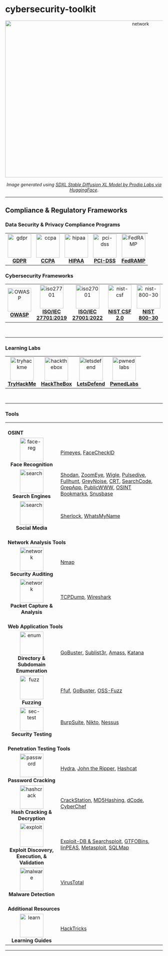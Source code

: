 # cybersecurity-toolkit

<p align='center'><img src="https://github.com/kariemoorman/cybersecurity-toolkit/blob/main/images/network_capture.png?raw=true" alt="network" style="height:500px; width:850px;"/></p>

<p align='center'><i>Image generated using <a href='https://huggingface.co/spaces/prodia/sdxl-stable-diffusion-xl'>SDXL Stable Diffusion XL Model by Prodia Labs via HuggingFace</a></i>.</p>

---

## Compliance & Regulatory Frameworks 

### Data Security & Privacy Compliance Programs

<table>
<tr>
  <td align='center'><a href='https://github.com/kariemoorman/cybersecurity-toolkit/blob/main/concepts/compliance.md#gdpr'><img src="https://bookcreator.com/wp-content/uploads/2018/04/GDPR-badge.png" alt='gdpr' width="75px;" height="75px; style="max-width:100%"><br><b>GDPR</b></a></td>
  <td align='center'><a href='https://github.com/kariemoorman/cybersecurity-toolkit/blob/main/concepts/compliance.md#ccpa'><img src='https://control.verygoodsecurity.com/dist/assets/img/solutions/ccpa-logo.png' alt='ccpa' width="75px;" height="75px; style="max-width:100%"><br><b>CCPA</b></a></td>
  <td align='center'><a href='https://github.com/kariemoorman/cybersecurity-toolkit/blob/main/concepts/compliance.md#hipaa'><img src='https://blxtraining.com/wp-content/uploads/HIPAA.png' alt='hipaa' width="75px;" height="75px; style="max-width:100%"><br><b>HIPAA</b></a></td>
  <td align='center'><a href='https://github.com/kariemoorman/cybersecurity-toolkit/blob/main/concepts/compliance.md#pci-dss'><img src='https://hrma-llc.com/company-blog/wp-content/uploads/2019/01/PCI-DSS-1-1024x692.png' alt='pci-dss' width="75px;" height="75px; style="max-width:100%"><br><b>PCI-DSS</b></a></td>
  <td align='center'><a href='https://www.fedramp.gov/'><img src='https://clipground.com/images/fedramp-logo-3.png' alt='FedRAMP' height="75px;" style="max-width:100%"><br><b>FedRAMP</b></a></td>
</tr>
</table>

### Cybersecurity Frameworks

<table>
<tr>
  <td align='center'><a href='https://owasp.org/API-Security/editions/2023/en/0x03-introduction/'><img src='https://cydrill.com/wp-content/uploads/owasp_logo_flat2_icon.png' alt='OWASP' width="75px;" height="75px;" style="max-width:100%"><br><b>OWASP</b></a></td>
<td align='center'><a href='https://cdn.standards.iteh.ai/samples/71670/8a8bcac5d3614f63bf02ab5d6cc0c07c/ISO-IEC-27701-2019.pdf'><img src='https://asrconsultoria.com.br/wp-content/uploads/2020/04/logo-ISO-27701.png' alt='iso27701' height="75px;" style="max-width:100%"><br><b>ISO/IEC
27701:2019</b></a></td>
  <td align='center'><a href='https://www.iso.org/obp/ui/en/#iso:std:iso-iec:27001:ed-3:v1:amd:1:v1:en'><img src='https://www.keppeldatacentres.com/file/sustainability/our-green-missions/certifications-and-awards/icons/iso-27001.png' alt='iso27001' width="75px;" height="75px; style="max-width:100%"><br><b>ISO/IEC 27001:2022</b></a></td>
  <td align='center'><a href='https://nvlpubs.nist.gov/nistpubs/CSWP/NIST.CSWP.29.pdf'><img src='https://hyperproof.io/wp-content/uploads/2023/06/framework-informational-page_hero-badges-nist-csf.png' alt='nist-csf' width="75px;" height="75px;" style="max-width:100%"><br><b>NIST CSF 2.0</b></a></td>
  <td align='center'><a href='https://nvlpubs.nist.gov/nistpubs/Legacy/SP/nistspecialpublication800-30r1.pdf'><img src='https://csrc.nist.gov/CSRC/media/Projects/risk-management/images-media/RMF%20Logos/PNG%20Format/NIST%20RMF%20Graphc-Implement%20Step.png' alt='nist-800-30' width="75px;" height="75px;" style="max-width:100%"><br><b>NIST 800-30</b></a></td>
</tr>
</table>

<br>

---

### Learning Labs

<table>
<tr>
  <td align='center'><a href='https://tryhackme.com'><img src='https://assets.tryhackme.com/img/favicon.png' alt='tryhackme' width="75px;" height="75px;" style="max-width:100%"><br><b>TryHackMe</b></a></td>
  <td align='center'><a href='https://www.hackthebox.com/'><img src='https://static-00.iconduck.com/assets.00/hack-the-box-icon-2048x2048-vce7bnzq.png' alt='hackthebox' width="75px;" height="75px;" style="max-width:100%"><br><b>HackTheBox</b></a></td>
  <td align='center'><a href='https://letsdefend.io/'><img src='https://letsdefend.io/static/img/letsdefend-logo.png' alt='letsdefend' width="75px;" height="75px;" style="max-width:100%"><br><b>LetsDefend</b></a></td>
  <td align='center'><a href='https://pwnedlabs.io/'><img src='https://media.licdn.com/dms/image/D4D0BAQGyV54pXIwndg/company-logo_200_200/0/1688997422011?e=2147483647&v=beta&t=GV1lgZcCLhyGligX9RkrwzjEQD-nZouBq6jJZSFA0ps' alt='pwnedlabs' width="75px;" height="75px;" style="max-width:100%"><br><b>PwnedLabs</b></a></td>
</tr>
</table>

<br>

---

### Tools 

<table>
  <tr>
    <td colspan="2"><br><b>OSINT</b><br></td>
  </tr>
  <tr>
    <td align='center'><img src='https://cdn-icons-png.flaticon.com/512/1461/1461141.png' alt='face-reg' style="max-width:100%;" height='75px;'><br><b>Face Recognition</b></td>
    <td><a href='https://pimeyes.com/en'>Pimeyes</a>, <a href='https://facecheck.id/'>FaceCheckID</a> </td>
  </tr>
  <tr>
    <td align='center'><img src='https://cdn-icons-png.flaticon.com/512/8552/8552520.png' alt='search' style="max-width:100%;" height='75px;'><br><b>Search Engines</b></td>
    <td><a href='https://www.shodan.io'>Shodan</a>, <a href='https://www.zoomeye.org/'>ZoomEye</a>, <a href='https://wigle.net/'>Wigle</a>, <a href='https://pulsedive.com'>Pulsedive</a>, <a href='https://fullhunt.io/'>Fullhunt</a>, <a href='https://viz.greynoise.io/'>GreyNoise</a>, <a href='https://crt.sh'>CRT</a>, <a href='https://searchcode.com/'>SearchCode</a>, <a href='https://grep.app'>GrepApp</a>, <a href='https://publicwww.com/'>PublicWWW</a>, <a href='https://github.com/Soulsender/hacking-osint-bookmarks/tree/main'>OSINT Bookmarks</a>, <a href='https://snusbase.com/'>Snusbase</a></td>
  </tr>
  <tr>
    <td align='center'><img src='https://pluspng.com/img-png/social-media-png-download-social-media-png-images-transparent-gallery-advertisement-3000.png' alt='search' style="max-width:100%;" height='75px;'><br><b>Social Media</b></td>
    <td><a href='https://github.com/sherlock-project/sherlock#installation'>Sherlock</a>, <a href='https://whatsmyname.app/'>WhatsMyName</a></td>
  </tr>
  <tr>
    <td colspan="2"><br><b>Network Analysis Tools</b><br></td>
  </tr>
  <tr>
    <td align='center'><img src='https://cdn1.iconfinder.com/data/icons/big-data-color-line/64/computer_network-512.png' alt='network' style="max-width:100%;" height='75px;'><br><b>Security Auditing</b></td>
    <td><a href='https://github.com/kariemoorman/cybersecurity-toolkit/blob/main/tools/nmap.md'>Nmap</a></td>
  </tr>
  <tr>
    <td align='center'><img src='https://hurbad.com/wp-content/uploads/2021/12/Cisco-Packet-Tracer.png' alt='network' style="max-width:100%;" height='75px;'><br><b>Packet Capture & Analysis</b></td>
    <td><a href='https://github.com/kariemoorman/cybersecurity-toolkit/blob/main/tools/tcpdump.md'>TCPDump</a>, <a href='https://github.com/kariemoorman/cybersecurity-toolkit/blob/main/tools/wireshark.md'>Wireshark</a></td>
  </tr>
  <tr>
    <td colspan="2"><br><b>Web Application Tools</b><br></td>
  </tr>
  <tr>
    <td align='center'><img src='https://m2host.com/img/features-img/iconhome.png' alt='enum' style="max-width:100%;" height='75px;'><br><b>Directory & Subdomain Enumeration</b></td>
    <td><a href='https://github.com/kariemoorman/cybersecurity-toolkit/blob/main/tools/gobuster.md'>GoBuster</a>, <a href='https://github.com/aboul3la/Sublist3r'>Sublist3r</a>, <a href='https://github.com/owasp-amass/amass'>Amass</a>, <a href='https://github.com/projectdiscovery/katana'>Katana</a></td>
  </tr>
  <tr>
    <td align='center'><img src='https://cdn-icons-png.flaticon.com/512/4091/4091048.png' alt='fuzz' style="max-width:100%;" height='75px;'><br><b>Fuzzing</b></td>
    <td><a href='https://github.com/ffuf/ffuf'>Ffuf</a>, <a href='https://github.com/kariemoorman/cybersecurity-toolkit/blob/main/tools/gobuster.md'>GoBuster</a>, <a href='https://google.github.io/oss-fuzz/'>OSS-Fuzz</a></td>
  </tr>
  <tr>
    <td align='center'><img src='https://www.devstringx.com/wp-content/uploads/2018/05/Security-Testing.png' alt='sec-test' style="max-width:100%;" height='75px;'><br><b>Security Testing</b></td>
    <td><a href='https://portswigger.net/'>BurpSuite</a>, <a href='https://www.mankier.com/1/nikto'>Nikto</a>, <a href='https://www.tenable.com/products/nessus'>Nessus</a></td>
  </tr>
  <tr>
    <td colspan="2"><br><b>Penetration Testing Tools</b><br></td>
  </tr>
  <tr>
    <td align='center'><img src='https://cdn-icons-png.flaticon.com/512/5321/5321806.png' alt='password' style="max-width:100%;" height='75px;'><br><b>Password Cracking</b></td>
    <td><a href='https://github.com/kariemoorman/cybersecurity-toolkit/blob/main/tools/password_cracking.md#hydra'>Hydra</a>, <a href='https://github.com/kariemoorman/cybersecurity-toolkit/blob/main/tools/password_cracking.md#john-the-ripper'>John the Ripper</a>, <a href='https://github.com/kariemoorman/cybersecurity-toolkit/blob/main/tools/password_cracking.md#hashcat'>Hashcat</a></td>
  </tr>
  <tr>
    <td align='center'><img src='https://cdn.iconscout.com/icon/premium/png-256-thumb/cryptographic-hash-2-810993.png' alt='hashcrack' style="max-width:100%;" height='75px;'><br><b>Hash Cracking & Decryption</b></td>
    <td><a href='https://crackstation.net/'>CrackStation</a>, <a href='https://md5hashing.net/'>MD5Hashing</a>, <a href='https://www.dcode.fr/'>dCode</a>, <a href='https://gchq.github.io/CyberChef/'>CyberChef</a></td>
  </tr>
  <tr>
    <td align='center'><img src='https://cdn-icons-png.flaticon.com/512/10961/10961343.png' alt='exploit' style="max-width:100%;" height='75px;'><br><b>Exploit Discovery, Execution, & Validation</b></td>
    <td><a href='https://www.exploit-db.com/'>Exploit-DB & Searchsploit</a>, <a href='https://gtfobins.github.io/'>GTFOBins</a>, <a href='https://github.com/carlospolop/PEASS-ng/tree/master/linPEAS'>linPEAS</a>, <a href='https://www.metasploit.com/'>Metasploit</a>, <a href='https://sqlmap.org/'>SQLMap</a></td>
  </tr>
  <tr>
    <td align='center'><img src='https://static.vecteezy.com/system/resources/previews/010/161/598/original/malware-detected-3d-illustration-png.png' alt='malware' style="max-width:100%;" height='75px;'><br><b>Malware Detection</b></td>
    <td><a href='https://www.virustotal.com'>VirusTotal</a></td>
  </tr>
  <tr>
    <td colspan="2"><br><b>Additional Resources</b><br></td>
  </tr>
  <tr>
    <td align='center'><img src='https://icon-library.com/images/learning-icon-png/learning-icon-png-18.jpg' alt='learn' style="max-width:100%;" height='75px;'><br><b>Learning Guides</b></td>
    <td><a href='https://book.hacktricks.xyz/'>HackTricks</a></td>
  </tr>
</table>






---
